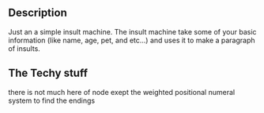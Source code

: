 ## Description
Just an a simple insult machine. The insult machine take some of your basic information (like name, age, pet, and etc...) and uses it to make a paragraph of insults.

## The Techy stuff
there is not much here of node exept the weighted positional numeral system to find the endings
